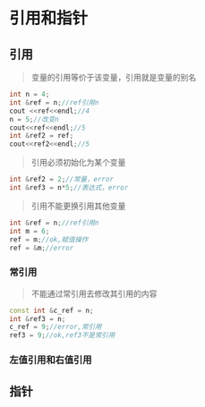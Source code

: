 # 引用和指针

## 引用
>变量的引用等价于该变量，引用就是变量的别名
```c++
int n = 4;
int &ref = n;//ref引用n
cout <<ref<<endl;//4
n = 5;//改变n
cout<<ref<<endl;//5
int &ref2 = ref;
cout<<ref2<<endl;//5
```
>引用必须初始化为某个变量
```c++
int &ref2 = 2;//常量，error
int &ref3 = n*5;//表达式，error
```
>引用不能更换引用其他变量
```c++
int &ref = n;//ref引用n
int m = 6;
ref = m;//ok,赋值操作
ref = &m;//error
```
### 常引用
>不能通过常引用去修改其引用的内容
```c++
const int &c_ref = n;
int &ref3 = n;
c_ref = 9;//error,常引用
ref3 = 9;//ok,ref3不是常引用
```
### 左值引用和右值引用



## 指针
